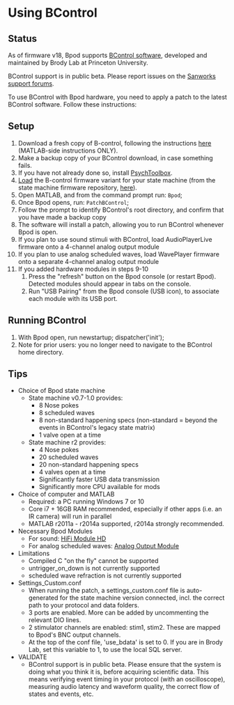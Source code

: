 # Using BControl

## Status

As of firmware v18, Bpod supports [BControl software](http://www.google.com/url?q=http%3A%2F%2Fbrodywiki.princeton.edu%2Fbcontrol%2Findex.php%2FMain_Page&sa=D&sntz=1&usg=AOvVaw2s70xjKBiwq-O6G1vEp0LE), developed and maintained by Brody Lab at Princeton University.

BControl support is in public beta. Please report issues on the [Sanworks support forums](https://www.google.com/url?q=https%3A%2F%2Fsanworks.io%2Fforums%2F&sa=D&sntz=1&usg=AOvVaw3h3BjfrtOIbg6esu1U-Ex_).

To use BControl with Bpod hardware, you need to apply a patch to the latest BControl software. Follow these instructions:

## Setup

1. Download a fresh copy of B-control, following the instructions [here](http://www.google.com/url?q=http%3A%2F%2Fbrodywiki.princeton.edu%2Fbcontrol%2Findex.php%2FInstallation_Guide%23Installation_Guide_for_Advanced_Users_.28core_code_and_behavioral_protocol_developers.29&sa=D&sntz=1&usg=AOvVaw2h1hRlM0u4aDdkXZpllmp9) (MATLAB-side instructions ONLY).
2. Make a backup copy of your BControl download, in case something fails.
3. If you have not already done so, install [PsychToolbox](http://www.google.com/url?q=http%3A%2F%2Fpsychtoolbox.org%2Fdownload%2F&sa=D&sntz=1&usg=AOvVaw0nKrMmbAW7F-ckOh8O3ATK).
4. [Load](../install-and-update/firmware-update.md) the B-control firmware variant for your state machine (from the state machine firmware repository, [here](https://www.google.com/url?q=https%3A%2F%2Fgithub.com%2Fsanworks%2FBpod_StateMachine_Firmware%2Ftree%2Fv22%2FPreconfigured%2FFor%2520BControl&sa=D&sntz=1&usg=AOvVaw0ITFEY6McFr4B1-TU54UA4)).
5. Open MATLAB, and from the command prompt run: `Bpod`;
6. Once Bpod opens, run: `PatchBControl`;
7. Follow the prompt to identify BControl's root directory, and confirm that you have made a backup copy
8. The software will install a patch, allowing you to run BControl whenever Bpod is open.
9. If you plan to use sound stimuli with BControl, load AudioPlayerLive firmware onto a 4-channel analog output module
10. If you plan to use analog scheduled waves, load WavePlayer firmware onto a separate 4-channel analog output module
11. If you added hardware modules in steps 9-10
    1. Press the "refresh" button on the Bpod console (or restart Bpod). Detected modules should appear in tabs on the console.
    2. Run "USB Pairing" from the Bpod console (USB icon), to associate each module with its USB port.

## Running BControl

1. With Bpod open, run newstartup; dispatcher('init');
2. Note for prior users: you no longer need to navigate to the BControl home directory.

## Tips

- Choice of Bpod state machine
    - State machine v0.7-1.0 provides:
        - 8 Nose pokes
        - 8 scheduled waves
        - 8 non-standard happening specs (non-standard = beyond the events in BControl's legacy state matrix)
        - 1 valve open at a time
    - State machine r2 provides:
        - 4 Nose pokes
        - 20 scheduled waves
        - 20 non-standard happening specs
        - 4 valves open at a time
        - Significantly faster USB data transmission
        - Significantly more CPU available for mods
- Choice of computer and MATLAB
    - Required: a PC running Windows 7 or 10
    - Core i7 + 16GB RAM recommended, especially if other apps (i.e. an IR camera) will run in parallel
    - MATLAB r2011a - r2014a supported, r2014a strongly recommended.
- Necessary Bpod Modules
    - For sound: [HiFi Module HD](../assembly/hifi-module-assembly.md)
    - For analog scheduled waves: [Analog Output Module](../assembly/analog-output-module-assembly.md)
- Limitations
    - Compiled C "on the fly" cannot be supported
    - untrigger\_on\_down is not currently supported
    - scheduled wave refraction is not currently supported
- Settings\_Custom.conf
    - When running the patch, a settings\_custom.conf file is auto-generated for the state machine version connected, incl. the correct path to your protocol and data folders.
    - 3 ports are enabled. More can be added by uncommenting the relevant DIO lines.
    - 2 stimulator channels are enabled: stim1, stim2. These are mapped to Bpod's BNC output channels.
    - At the top of the conf file, 'use\_bdata' is set to 0. If you are in Brody Lab, set this variable to 1, to use the local SQL server.
- VALIDATE
    - BControl support is in public beta. Please ensure that the system is doing what you think it is, before acquiring scientific data. This means verifying event timing in your protocol (with an oscilloscope), measuring audio latency and waveform quality, the correct flow of states and events, etc.